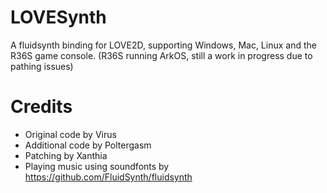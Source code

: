 # LOVESynth
A fluidsynth binding for LOVE2D, supporting Windows, Mac, Linux and the R36S game console. (R36S running ArkOS, still a work in progress due to pathing issues)

# Credits
* Original code by Virus
* Additional code by Poltergasm
* Patching by Xanthia
* Playing music using soundfonts by https://github.com/FluidSynth/fluidsynth
